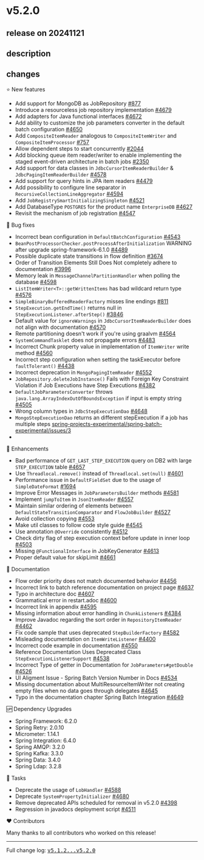 # v5.2.0

## release on 20241121
## description
## changes
⭐ New features

* Add support for MongoDB as JobRepository <a href="https://github.com/spring-projects/spring-batch/issues/877" data-hovercard-type="issue" data-hovercard-url="/spring-projects/spring-batch/issues/877/hovercard">#877</a>
* Introduce a resourceless job repository implementation <a href="https://github.com/spring-projects/spring-batch/issues/4679" data-hovercard-type="issue" data-hovercard-url="/spring-projects/spring-batch/issues/4679/hovercard">#4679</a>
* Add adapters for Java functional interfaces <a href="https://github.com/spring-projects/spring-batch/issues/4672" data-hovercard-type="issue" data-hovercard-url="/spring-projects/spring-batch/issues/4672/hovercard">#4672</a>
* Add ability to customize the job parameters converter in the default batch configuration <a href="https://github.com/spring-projects/spring-batch/issues/4650" data-hovercard-type="issue" data-hovercard-url="/spring-projects/spring-batch/issues/4650/hovercard">#4650</a>
* Add <code>CompositeItemReader</code> analogous to <code>CompositeItemWriter</code> and <code>CompositeItemProcessor</code> <a href="https://github.com/spring-projects/spring-batch/issues/757" data-hovercard-type="issue" data-hovercard-url="/spring-projects/spring-batch/issues/757/hovercard">#757</a>
* Allow dependent steps to start concurrently <a href="https://github.com/spring-projects/spring-batch/issues/2044" data-hovercard-type="issue" data-hovercard-url="/spring-projects/spring-batch/issues/2044/hovercard">#2044</a>
* Add blocking queue item reader/writer to enable implementing the staged event-driven architecture in batch jobs <a href="https://github.com/spring-projects/spring-batch/issues/2350" data-hovercard-type="issue" data-hovercard-url="/spring-projects/spring-batch/issues/2350/hovercard">#2350</a>
* Add support for data classes in <code>JdbcCursorItemReaderBuilder</code> & <code>JdbcPagingItemReaderBuilder</code> <a class="issue-link js-issue-link" data-error-text="Failed to load title" data-id="2244602308" data-permission-text="Title is private" data-url="https://github.com/spring-projects/spring-batch/issues/4578" data-hovercard-type="issue" data-hovercard-url="/spring-projects/spring-batch/issues/4578/hovercard" href="https://github.com/spring-projects/spring-batch/issues/4578">#4578</a>
* Add support for query hints in JPA item readers <a class="issue-link js-issue-link" data-error-text="Failed to load title" data-id="1974239784" data-permission-text="Title is private" data-url="https://github.com/spring-projects/spring-batch/issues/4479" data-hovercard-type="issue" data-hovercard-url="/spring-projects/spring-batch/issues/4479/hovercard" href="https://github.com/spring-projects/spring-batch/issues/4479">#4479</a>
* Add possibility to configure line separator in <code>RecursiveCollectionLineAggregator</code> <a class="issue-link js-issue-link" data-error-text="Failed to load title" data-id="2295263108" data-permission-text="Title is private" data-url="https://github.com/spring-projects/spring-batch/issues/4594" data-hovercard-type="issue" data-hovercard-url="/spring-projects/spring-batch/issues/4594/hovercard" href="https://github.com/spring-projects/spring-batch/issues/4594">#4594</a>
* Add <code>JobRegistrySmartInitializingSingleton</code> <a class="issue-link js-issue-link" data-error-text="Failed to load title" data-id="2046940658" data-permission-text="Title is private" data-url="https://github.com/spring-projects/spring-batch/issues/4521" data-hovercard-type="pull_request" data-hovercard-url="/spring-projects/spring-batch/pull/4521/hovercard" href="https://github.com/spring-projects/spring-batch/pull/4521">#4521</a>
* Add DatabaseType <code>POSTGRES</code> for the product name <code>EnterpriseDB</code> <a href="https://github.com/spring-projects/spring-batch/issues/4627" data-hovercard-type="issue" data-hovercard-url="/spring-projects/spring-batch/issues/4627/hovercard">#4627</a>
* Revisit the mechanism of job registration <a class="issue-link js-issue-link" data-error-text="Failed to load title" data-id="2120412322" data-permission-text="Title is private" data-url="https://github.com/spring-projects/spring-batch/issues/4547" data-hovercard-type="issue" data-hovercard-url="/spring-projects/spring-batch/issues/4547/hovercard" href="https://github.com/spring-projects/spring-batch/issues/4547">#4547</a>

🐞 Bug fixes

* Incorrect bean configuration in <code>DefaultBatchConfiguration</code> <a class="issue-link js-issue-link" data-error-text="Failed to load title" data-id="2118653484" data-permission-text="Title is private" data-url="https://github.com/spring-projects/spring-batch/issues/4543" data-hovercard-type="issue" data-hovercard-url="/spring-projects/spring-batch/issues/4543/hovercard" href="https://github.com/spring-projects/spring-batch/issues/4543">#4543</a>
* <code>BeanPostProcessorChecker.postProcessAfterInitialization</code> WARNING after upgrade spring-framework-6.1.0 <a class="issue-link js-issue-link" data-error-text="Failed to load title" data-id="1998510618" data-permission-text="Title is private" data-url="https://github.com/spring-projects/spring-batch/issues/4489" data-hovercard-type="issue" data-hovercard-url="/spring-projects/spring-batch/issues/4489/hovercard" href="https://github.com/spring-projects/spring-batch/issues/4489">#4489</a>
* Possible duplicate state transitions in flow definition <a class="issue-link js-issue-link" data-error-text="Failed to load title" data-id="571908713" data-permission-text="Title is private" data-url="https://github.com/spring-projects/spring-batch/issues/3674" data-hovercard-type="issue" data-hovercard-url="/spring-projects/spring-batch/issues/3674/hovercard" href="https://github.com/spring-projects/spring-batch/issues/3674">#3674</a>
* Order of Transition Elements Still Does Not completely adhere to documentation <a class="issue-link js-issue-link" data-error-text="Failed to load title" data-id="993253507" data-permission-text="Title is private" data-url="https://github.com/spring-projects/spring-batch/issues/3996" data-hovercard-type="issue" data-hovercard-url="/spring-projects/spring-batch/issues/3996/hovercard" href="https://github.com/spring-projects/spring-batch/issues/3996">#3996</a>
* Memory leak in <code>MessageChannelPartitionHandler</code> when polling the database <a class="issue-link js-issue-link" data-error-text="Failed to load title" data-id="2303238974" data-permission-text="Title is private" data-url="https://github.com/spring-projects/spring-batch/issues/4598" data-hovercard-type="issue" data-hovercard-url="/spring-projects/spring-batch/issues/4598/hovercard" href="https://github.com/spring-projects/spring-batch/issues/4598">#4598</a>
* <code>ListItemWriter&lt;T&gt;::getWrittenItems</code> has bad wildcard return type <a class="issue-link js-issue-link" data-error-text="Failed to load title" data-id="2241607044" data-permission-text="Title is private" data-url="https://github.com/spring-projects/spring-batch/issues/4576" data-hovercard-type="issue" data-hovercard-url="/spring-projects/spring-batch/issues/4576/hovercard" href="https://github.com/spring-projects/spring-batch/issues/4576">#4576</a>
* <code>SimpleBinaryBufferedReaderFactory</code> misses line endings <a class="issue-link js-issue-link" data-error-text="Failed to load title" data-id="538700514" data-permission-text="Title is private" data-url="https://github.com/spring-projects/spring-batch/issues/811" data-hovercard-type="issue" data-hovercard-url="/spring-projects/spring-batch/issues/811/hovercard" href="https://github.com/spring-projects/spring-batch/issues/811">#811</a>
* <code>StepExecution.getEndTime()</code> returns null in <code>StepExecutionListener.afterStep()</code> <a class="issue-link js-issue-link" data-error-text="Failed to load title" data-id="803144039" data-permission-text="Title is private" data-url="https://github.com/spring-projects/spring-batch/issues/3846" data-hovercard-type="issue" data-hovercard-url="/spring-projects/spring-batch/issues/3846/hovercard" href="https://github.com/spring-projects/spring-batch/issues/3846">#3846</a>
* Default value for <code>ignoreWarnings</code> in <code>JdbcCursorItemReaderBuilder</code> does not align with documentation <a class="issue-link js-issue-link" data-error-text="Failed to load title" data-id="2221180898" data-permission-text="Title is private" data-url="https://github.com/spring-projects/spring-batch/issues/4570" data-hovercard-type="issue" data-hovercard-url="/spring-projects/spring-batch/issues/4570/hovercard" href="https://github.com/spring-projects/spring-batch/issues/4570">#4570</a>
* Remote partitioning doesn't work if you're using graalvm <a class="issue-link js-issue-link" data-error-text="Failed to load title" data-id="2174594798" data-permission-text="Title is private" data-url="https://github.com/spring-projects/spring-batch/issues/4564" data-hovercard-type="issue" data-hovercard-url="/spring-projects/spring-batch/issues/4564/hovercard" href="https://github.com/spring-projects/spring-batch/issues/4564">#4564</a>
* <code>SystemCommandTasklet</code> does not propagate errors <a class="issue-link js-issue-link" data-error-text="Failed to load title" data-id="1985319633" data-permission-text="Title is private" data-url="https://github.com/spring-projects/spring-batch/issues/4483" data-hovercard-type="issue" data-hovercard-url="/spring-projects/spring-batch/issues/4483/hovercard" href="https://github.com/spring-projects/spring-batch/issues/4483">#4483</a>
* Incorrect Chunk property value in implementation of <code>ItemWriter</code> write method <a class="issue-link js-issue-link" data-error-text="Failed to load title" data-id="2167551549" data-permission-text="Title is private" data-url="https://github.com/spring-projects/spring-batch/issues/4560" data-hovercard-type="issue" data-hovercard-url="/spring-projects/spring-batch/issues/4560/hovercard" href="https://github.com/spring-projects/spring-batch/issues/4560">#4560</a>
* Incorrect step configuration when setting the taskExecutor before <code>faultTolerant()</code> <a class="issue-link js-issue-link" data-error-text="Failed to load title" data-id="1874522976" data-permission-text="Title is private" data-url="https://github.com/spring-projects/spring-batch/issues/4438" data-hovercard-type="issue" data-hovercard-url="/spring-projects/spring-batch/issues/4438/hovercard" href="https://github.com/spring-projects/spring-batch/issues/4438">#4438</a>
* Incorrect deprecation in <code>MongoPagingItemReader</code> <a class="issue-link js-issue-link" data-error-text="Failed to load title" data-id="2139002153" data-permission-text="Title is private" data-url="https://github.com/spring-projects/spring-batch/issues/4552" data-hovercard-type="issue" data-hovercard-url="/spring-projects/spring-batch/issues/4552/hovercard" href="https://github.com/spring-projects/spring-batch/issues/4552">#4552</a>
* <code>JobRepository.deleteJobInstance()</code> Fails with Foreign Key Constraint Violation if Job Executions have Step Executions <a class="issue-link js-issue-link" data-error-text="Failed to load title" data-id="1722413947" data-permission-text="Title is private" data-url="https://github.com/spring-projects/spring-batch/issues/4382" data-hovercard-type="issue" data-hovercard-url="/spring-projects/spring-batch/issues/4382/hovercard" href="https://github.com/spring-projects/spring-batch/issues/4382">#4382</a>
* <code>DefaultJobParametersConverter</code> throws <code>java.lang.ArrayIndexOutOfBoundsException</code> if input is empty string <a class="issue-link js-issue-link" data-error-text="Failed to load title" data-id="2020940362" data-permission-text="Title is private" data-url="https://github.com/spring-projects/spring-batch/issues/4505" data-hovercard-type="issue" data-hovercard-url="/spring-projects/spring-batch/issues/4505/hovercard" href="https://github.com/spring-projects/spring-batch/issues/4505">#4505</a>
* Wrong column types in <code>JdbcStepExecutionDao</code> <a class="issue-link js-issue-link" data-error-text="Failed to load title" data-id="2472028549" data-permission-text="Title is private" data-url="https://github.com/spring-projects/spring-batch/issues/4648" data-hovercard-type="issue" data-hovercard-url="/spring-projects/spring-batch/issues/4648/hovercard" href="https://github.com/spring-projects/spring-batch/issues/4648">#4648</a>
* <code>MongoStepExecutionDao</code> returns an different stepExecution if a job has multiple steps <a class="issue-link js-issue-link" data-error-text="Failed to load title" data-id="2333695174" data-permission-text="Title is private" data-url="https://github.com/spring-projects-experimental/spring-batch-experimental/issues/3" data-hovercard-type="issue" data-hovercard-url="/spring-projects-experimental/spring-batch-experimental/issues/3/hovercard" href="https://github.com/spring-projects-experimental/spring-batch-experimental/issues/3">spring-projects-experimental/spring-batch-experimental/issues/3</a>
* 

🚀 Enhancements

* Bad performance of <code>GET_LAST_STEP_EXECUTION</code> query on DB2 with large <code>STEP_EXECUTION</code> table <a href="https://github.com/spring-projects/spring-batch/issues/4657" data-hovercard-type="issue" data-hovercard-url="/spring-projects/spring-batch/issues/4657/hovercard">#4657</a>
* Use <code>Threadlocal.remove()</code> instead of <code>Threadlocal.set(null)</code> <a class="issue-link js-issue-link" data-error-text="Failed to load title" data-id="2311183650" data-permission-text="Title is private" data-url="https://github.com/spring-projects/spring-batch/issues/4601" data-hovercard-type="pull_request" data-hovercard-url="/spring-projects/spring-batch/pull/4601/hovercard" href="https://github.com/spring-projects/spring-batch/pull/4601">#4601</a>
* Performance issue in <code>DefaultFieldSet</code> due to the usage of <code>SimpleDateFormat</code> <a class="issue-link js-issue-link" data-error-text="Failed to load title" data-id="538718508" data-permission-text="Title is private" data-url="https://github.com/spring-projects/spring-batch/issues/1694" data-hovercard-type="issue" data-hovercard-url="/spring-projects/spring-batch/issues/1694/hovercard" href="https://github.com/spring-projects/spring-batch/issues/1694">#1694</a>
* Improve Error Messages in <code>JobParametersBuilder</code> methods <a class="issue-link js-issue-link" data-error-text="Failed to load title" data-id="2256948213" data-permission-text="Title is private" data-url="https://github.com/spring-projects/spring-batch/issues/4581" data-hovercard-type="issue" data-hovercard-url="/spring-projects/spring-batch/issues/4581/hovercard" href="https://github.com/spring-projects/spring-batch/issues/4581">#4581</a>
* Implement <code>jumpToItem</code> in <code>JsonItemReader</code> <a class="issue-link js-issue-link" data-error-text="Failed to load title" data-id="2164988906" data-permission-text="Title is private" data-url="https://github.com/spring-projects/spring-batch/issues/4557" data-hovercard-type="pull_request" data-hovercard-url="/spring-projects/spring-batch/pull/4557/hovercard" href="https://github.com/spring-projects/spring-batch/pull/4557">#4557</a>
* Maintain similar ordering of elements between <code>DefaultStateTransitionComparator</code> and <code>FlowJobBuilder</code> <a class="issue-link js-issue-link" data-error-text="Failed to load title" data-id="2062782914" data-permission-text="Title is private" data-url="https://github.com/spring-projects/spring-batch/issues/4527" data-hovercard-type="issue" data-hovercard-url="/spring-projects/spring-batch/issues/4527/hovercard" href="https://github.com/spring-projects/spring-batch/issues/4527">#4527</a>
* Avoid collection copying <a class="issue-link js-issue-link" data-error-text="Failed to load title" data-id="2149314932" data-permission-text="Title is private" data-url="https://github.com/spring-projects/spring-batch/issues/4553" data-hovercard-type="pull_request" data-hovercard-url="/spring-projects/spring-batch/pull/4553/hovercard" href="https://github.com/spring-projects/spring-batch/pull/4553">#4553</a>
* Make util classes to follow code style guide <a class="issue-link js-issue-link" data-error-text="Failed to load title" data-id="2119921609" data-permission-text="Title is private" data-url="https://github.com/spring-projects/spring-batch/issues/4545" data-hovercard-type="pull_request" data-hovercard-url="/spring-projects/spring-batch/pull/4545/hovercard" href="https://github.com/spring-projects/spring-batch/pull/4545">#4545</a>
* Use annotation <code>@Override</code> consistently <a class="issue-link js-issue-link" data-error-text="Failed to load title" data-id="2033882016" data-permission-text="Title is private" data-url="https://github.com/spring-projects/spring-batch/issues/4512" data-hovercard-type="pull_request" data-hovercard-url="/spring-projects/spring-batch/pull/4512/hovercard" href="https://github.com/spring-projects/spring-batch/pull/4512">#4512</a>
* Check dirty flag of step execution context before update in inner loop <a class="issue-link js-issue-link" data-error-text="Failed to load title" data-id="2018282981" data-permission-text="Title is private" data-url="https://github.com/spring-projects/spring-batch/issues/4503" data-hovercard-type="pull_request" data-hovercard-url="/spring-projects/spring-batch/pull/4503/hovercard" href="https://github.com/spring-projects/spring-batch/pull/4503">#4503</a>
* Missing <code>@FunctionalInterface</code> in JobKeyGenerator <a class="issue-link js-issue-link" data-error-text="Failed to load title" data-id="2342249920" data-permission-text="Title is private" data-url="https://github.com/spring-projects/spring-batch/issues/4613" data-hovercard-type="issue" data-hovercard-url="/spring-projects/spring-batch/issues/4613/hovercard" href="https://github.com/spring-projects/spring-batch/issues/4613">#4613</a>
* Proper default value for skipLimit <a class="issue-link js-issue-link" data-error-text="Failed to load title" data-id="2522371986" data-permission-text="Title is private" data-url="https://github.com/spring-projects/spring-batch/issues/4661" data-hovercard-type="issue" data-hovercard-url="/spring-projects/spring-batch/issues/4661/hovercard" href="https://github.com/spring-projects/spring-batch/issues/4661">#4661</a>

📔 Documentation

* Flow order priority does not match documented behavior <a class="issue-link js-issue-link" data-error-text="Failed to load title" data-id="1911360849" data-permission-text="Title is private" data-url="https://github.com/spring-projects/spring-batch/issues/4456" data-hovercard-type="issue" data-hovercard-url="/spring-projects/spring-batch/issues/4456/hovercard" href="https://github.com/spring-projects/spring-batch/issues/4456">#4456</a>
* Incorrect link to batch reference documentation on project page <a class="issue-link js-issue-link" data-error-text="Failed to load title" data-id="2410766245" data-permission-text="Title is private" data-url="https://github.com/spring-projects/spring-batch/issues/4637" data-hovercard-type="issue" data-hovercard-url="/spring-projects/spring-batch/issues/4637/hovercard" href="https://github.com/spring-projects/spring-batch/issues/4637">#4637</a>
* Typo in architecture doc <a class="issue-link js-issue-link" data-error-text="Failed to load title" data-id="2325161201" data-permission-text="Title is private" data-url="https://github.com/spring-projects/spring-batch/issues/4607" data-hovercard-type="pull_request" data-hovercard-url="/spring-projects/spring-batch/pull/4607/hovercard" href="https://github.com/spring-projects/spring-batch/pull/4607">#4607</a>
* Grammatical error in restart.adoc <a class="issue-link js-issue-link" data-error-text="Failed to load title" data-id="2308345409" data-permission-text="Title is private" data-url="https://github.com/spring-projects/spring-batch/issues/4600" data-hovercard-type="pull_request" data-hovercard-url="/spring-projects/spring-batch/pull/4600/hovercard" href="https://github.com/spring-projects/spring-batch/pull/4600">#4600</a>
* Incorrect link in appendix <a class="issue-link js-issue-link" data-error-text="Failed to load title" data-id="2296975583" data-permission-text="Title is private" data-url="https://github.com/spring-projects/spring-batch/issues/4595" data-hovercard-type="pull_request" data-hovercard-url="/spring-projects/spring-batch/pull/4595/hovercard" href="https://github.com/spring-projects/spring-batch/pull/4595">#4595</a>
* Missing information about error handling in <code>ChunkListener</code>s <a class="issue-link js-issue-link" data-error-text="Failed to load title" data-id="1723347183" data-permission-text="Title is private" data-url="https://github.com/spring-projects/spring-batch/issues/4384" data-hovercard-type="issue" data-hovercard-url="/spring-projects/spring-batch/issues/4384/hovercard" href="https://github.com/spring-projects/spring-batch/issues/4384">#4384</a>
* Improve Javadoc regarding the sort order in <code>RepositoryItemReader</code> <a class="issue-link js-issue-link" data-error-text="Failed to load title" data-id="1933855454" data-permission-text="Title is private" data-url="https://github.com/spring-projects/spring-batch/issues/4462" data-hovercard-type="pull_request" data-hovercard-url="/spring-projects/spring-batch/pull/4462/hovercard" href="https://github.com/spring-projects/spring-batch/pull/4462">#4462</a>
* Fix code sample that uses deprecated <code>StepBuilderFactory</code> <a class="issue-link js-issue-link" data-error-text="Failed to load title" data-id="2260912149" data-permission-text="Title is private" data-url="https://github.com/spring-projects/spring-batch/issues/4582" data-hovercard-type="pull_request" data-hovercard-url="/spring-projects/spring-batch/pull/4582/hovercard" href="https://github.com/spring-projects/spring-batch/pull/4582">#4582</a>
* Misleading documentation on <code>ItemWriteListener</code> <a class="issue-link js-issue-link" data-error-text="Failed to load title" data-id="1764975327" data-permission-text="Title is private" data-url="https://github.com/spring-projects/spring-batch/issues/4400" data-hovercard-type="issue" data-hovercard-url="/spring-projects/spring-batch/issues/4400/hovercard" href="https://github.com/spring-projects/spring-batch/issues/4400">#4400</a>
* Incorrect code example in documentation <a class="issue-link js-issue-link" data-error-text="Failed to load title" data-id="2135612891" data-permission-text="Title is private" data-url="https://github.com/spring-projects/spring-batch/issues/4550" data-hovercard-type="pull_request" data-hovercard-url="/spring-projects/spring-batch/pull/4550/hovercard" href="https://github.com/spring-projects/spring-batch/pull/4550">#4550</a>
* Reference Documentation Uses Deprecated Class <code>StepExecutionListenerSupport</code> <a class="issue-link js-issue-link" data-error-text="Failed to load title" data-id="2106428130" data-permission-text="Title is private" data-url="https://github.com/spring-projects/spring-batch/issues/4538" data-hovercard-type="issue" data-hovercard-url="/spring-projects/spring-batch/issues/4538/hovercard" href="https://github.com/spring-projects/spring-batch/issues/4538">#4538</a>
* Incorrect Type of getter in Documentation for <code>JobParameters#getDouble</code> <a class="issue-link js-issue-link" data-error-text="Failed to load title" data-id="2060130289" data-permission-text="Title is private" data-url="https://github.com/spring-projects/spring-batch/issues/4526" data-hovercard-type="issue" data-hovercard-url="/spring-projects/spring-batch/issues/4526/hovercard" href="https://github.com/spring-projects/spring-batch/issues/4526">#4526</a>
* UI Aligment Issue - Spring Batch Version Number in Docs <a class="issue-link js-issue-link" data-error-text="Failed to load title" data-id="2092457009" data-permission-text="Title is private" data-url="https://github.com/spring-projects/spring-batch/issues/4534" data-hovercard-type="issue" data-hovercard-url="/spring-projects/spring-batch/issues/4534/hovercard" href="https://github.com/spring-projects/spring-batch/issues/4534">#4534</a>
* Missing documentation about MultiResourceItemWriter not creating empty files when no data goes through delegates <a class="issue-link js-issue-link" data-error-text="Failed to load title" data-id="2464956265" data-permission-text="Title is private" data-url="https://github.com/spring-projects/spring-batch/issues/4645" data-hovercard-type="issue" data-hovercard-url="/spring-projects/spring-batch/issues/4645/hovercard" href="https://github.com/spring-projects/spring-batch/issues/4645">#4645</a>
* Typo in the documentation chapter Spring Batch Integration <a class="issue-link js-issue-link" data-error-text="Failed to load title" data-id="2475113876" data-permission-text="Title is private" data-url="https://github.com/spring-projects/spring-batch/issues/4649" data-hovercard-type="issue" data-hovercard-url="/spring-projects/spring-batch/issues/4649/hovercard" href="https://github.com/spring-projects/spring-batch/issues/4649">#4649</a>

🆙 Dependency Upgrades

* Spring Framework: 6.2.0
* Spring Retry: 2.0.10
* Micrometer: 1.14.1
* Spring Integration: 6.4.0
* Spring AMQP: 3.2.0
* Spring Kafka: 3.3.0
* Spring Data: 3.4.0
* Spring Ldap: 3.2.8

🔨 Tasks

* Deprecate the usage of <code>LobHandler</code> <a href="https://github.com/spring-projects/spring-batch/issues/4588" data-hovercard-type="issue" data-hovercard-url="/spring-projects/spring-batch/issues/4588/hovercard">#4588</a>
* Deprecate <code>SystemPropertyInitializer</code> <a href="https://github.com/spring-projects/spring-batch/issues/4680" data-hovercard-type="issue" data-hovercard-url="/spring-projects/spring-batch/issues/4680/hovercard">#4680</a>
* Remove deprecated APIs scheduled for removal in v5.2.0 <a class="issue-link js-issue-link" data-error-text="Failed to load title" data-id="1758214980" data-permission-text="Title is private" data-url="https://github.com/spring-projects/spring-batch/issues/4398" data-hovercard-type="issue" data-hovercard-url="/spring-projects/spring-batch/issues/4398/hovercard" href="https://github.com/spring-projects/spring-batch/issues/4398">#4398</a>
* Regression in javadocs deployment script <a class="issue-link js-issue-link" data-error-text="Failed to load title" data-id="2025890111" data-permission-text="Title is private" data-url="https://github.com/spring-projects/spring-batch/issues/4511" data-hovercard-type="issue" data-hovercard-url="/spring-projects/spring-batch/issues/4511/hovercard" href="https://github.com/spring-projects/spring-batch/issues/4511">#4511</a>

❤️ Contributors

Many thanks to all contributors who worked on this release!

*** ** * ** ***

Full change log: <a class="commit-link" href="https://github.com/spring-projects/spring-batch/compare/v5.1.2...v5.2.0"><tt>v5.1.2...v5.2.0</tt></a>

